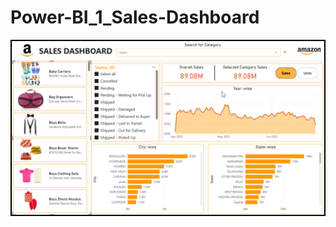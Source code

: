 # Power-BI_1_Sales-Dashboard

<img width="685" alt = "Amazon Dashboard" src="https://github.com/susitha-arulmozhi/Power-BI_1_Amazon-Dashboard/blob/main/Sales%20Dashboard.png"/>


